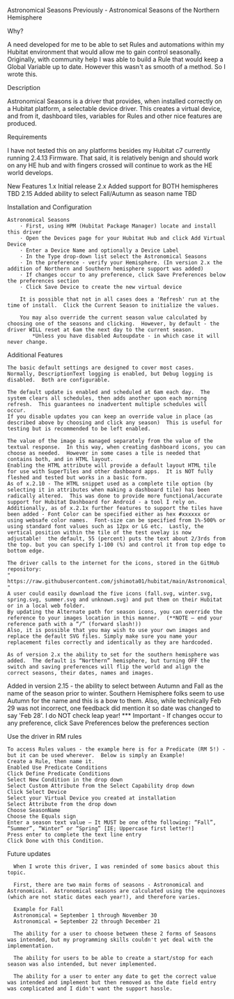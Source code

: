 Astronomical Seasons
Previously - Astronomical Seasons of the Northern Hemisphere

Why?

A need developed for me to be able to set Rules and automations within my Hubitat environment that would allow me to gain control seasonally.  Originally, with community help I was able to build a Rule that would keep a Global Variable up to date.  However this wasn't as smooth of a method.  So I wrote this.

Description

Astronomical Seasons is a driver that provides, when installed correctly on a Hubitat platform, a selectable device driver.
This creates a virtual device, and from it, dashboard tiles, variables for Rules and other nice features are produced.

Requirements

I have not tested this on any platforms besides my Hubitat c7 currently running 2.4.13 Firmware.  That said, it is relatively benign and should work on any HE hub and with fingers crossed will continue to work as the HE world develops.

New Features
1.x		Initial release
2.x		Added support for BOTH hemispheres TBD
2.15    Added ability to select Fall/Autumn as season name TBD

Installation and Configuration

    Astronomical Seasons
        · First, using HPM (Hubitat Package Manager) locate and install this driver
        · Open the Devices page for your Hubitat Hub and click Add Virtual Device
        · Enter a Device Name and optionally a Device Label
        · In the Type drop-down list select the Astronomical Seasons
        · In the preference - verify your Hemisphere. (In version 2.x the addition of Northern and Southern hemisphere support was added)
        · If changes occur to any preference, click Save Preferences below the preferences section
        · Click Save Device to create the new virtual device
        
		It is possible that not in all cases does a 'Refresh' run at the time of install.  Click the Current Season to initialize the values.
        
		You may also override the current season value calculated by choosing one of the seasons and clicking.  However, by default - the driver WILL reset at 6am the next day to the current season.
			*Unless you have disabled Autoupdate - in which case it will never change.

Additional Features

    The basic default settings are designed to cover most cases.  Normally, DescriptionText logging is enabled, but Debug logging is disabled.  Both are configurable.
    
    The default update is enabled and scheduled at 6am each day.  The system clears all schedules, then adds another upon each morning refresh.  This guarantees no inadvertent multiple schedules will occur.
    If you disable updates you can keep an override value in place (as described above by choosing and click any season)  This is useful for testing but is recommended to be left enabled.
    
    The value of the image is managed separately from the value of the textual response.  In this way, when creating dashboard icons, you can choose as needed.  However in some cases a tile is needed that contains both, and in HTML layout.
    Enabling the HTML attribute will provide a default layout HTML tile for use with SuperTiles and other dashboard apps.  It is NOT fully fleshed and tested but works in a basic form.
    As of x.2.10 - The HTML snippet used as a complete tile option (by selecting it in attributes when making a dashboard tile) has been radically altered.  This was done to provide more functional/accurate support for Hubitat Dashboard for Android - a tool I rely on.
    Additionally, as of x.2.1x further features to support the tiles have been added - Font Color can be specified either as hex #xxxxxx or using websafe color names.  Font-size can be specified from 1%-500% or using standard font values such as 12px or LG etc.  Lastly, the vertical position within the tile of the test ovelay is now adjustable!  the default, 55 (percent) puts the text about 2/3rds from the top. but you can specify 1-100 (%) and control it from top edge to bottom edge.
    
    The driver calls to the internet for the icons, stored in the GitHub repository:
    " https://raw.githubusercontent.com/jshimota01/hubitat/main/Astronomical_seasons/season_icons/ "
    A user could easily download the five icons (fall.svg, winter.svg, spring.svg, summer.svg and unknown.svg) and put them on their Hubitat or in a local web folder.
    By updating the Alternate path for season icons, you can override the reference to your images location in this manner.  (**NOTE – end your reference path with a “/” (forward slash!))
	Also, it is possible that you may wish to use your own images and replace the default SVG files. Simply make sure you name your replacement files correctly and identically as they are hardcoded.
	
    As of version 2.x the ability to set for the southern hemisphere was added.  The default is “Northern” hemisphere, but turning OFF the switch and saving preferences will flip the world and align the correct seasons, their dates, names and images.
   
   Added in version 2.15 - the ability to select between Autumn and Fall as the name of the season prior to winter.  Southern Hemisphere folks seem to use Autumn for the name and this is a bow to them.  Also, while technically Feb 29 was not incorrect, one feedback did mention it so date was changed to say 'Feb 28'. I do NOT check leap year!
    *** Important - If changes occur to any preference, click Save Preferences below the preferences section

Use the driver in RM rules

    To access Rules values - the example here is for a Predicate (RM 5!) - but it can be used wherever.  Below is simply an Example!
    Create a Rule, then name it.
    Enabled Use Predicate Conditions
    Click Define Predicate Conditions
    Select New Condition in the drop down
    Select Custom Attribute from the Select Capability drop down
    Click Select Device
    Select your Virtual Device you created at installation
    Select Attribute from the drop down
    Choose SeasonName
    Choose the Equals sign
    Enter a season text value – It MUST be one ofthe following: “Fall”, “Summer”, “Winter” or “Spring” [IE; Uppercase first letter!]
    Press enter to complete the text line entry
    Click Done with this Condition.

Future updates

      When I wrote this driver, I was reminded of some basics about this topic.  

      First, there are two main forms of seasons - Astronomical and Astronomical.  Astronomical seasons are calculated using the equinoxes (which are not static dates each year!), and therefore varies.
      
      Example for Fall
      Astronomical = September 1 through November 30
      Astronomical = September 22 through December 21
      
      The ability for a user to choose between these 2 forms of Seasons was intended, but my programming skills couldn't yet deal with the implementation.
      
      The ability for users to be able to create a start/stop for each season was also intended, but never implemented.
      
      The ability for a user to enter any date to get the correct value was intended and implement but then removed as the date field entry was complicated and I didn't want the support hassle.
